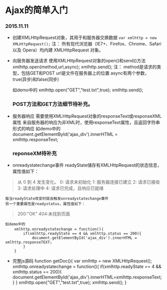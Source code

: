 # Ajax的简单入门
### 2015.11.11

- 创建XMLHttpRequest对象，其用于和服务器交换数据
	`var xmlhttp = new XMLHttpRequest();`
	注：
	所有现代浏览器（IE7+、Firefox、Chrome、Safari 以及 Opera）均内建 XMLHttpRequest 对象。

- 向服务器发送请求
	使用XMLHttpRequest对象的open()和send()方法
		xmlhttp.open(method,url,async);
		xmlhttp.send();
	注：
	method是请求的类型，包括GET和POST
	url是文件在服务器上的位置
	async有两个参数，true(异步)和false(同步)
	
	如demo中的
		xmlhttp.open("GET","test.txt",true);
		xmlhttp.send();

	### POST方法和GET方法细节待补充。

- 服务器响应
	需要使用XMLHttpRequest对象的responseText或responseXML属性
	来自服务器的响应为非XML时，使用responseText属性，且返回字符串形式的响应
	如demo中的
		document.getElementById('ajax_div').innerHTML = xmlhttp.responseText;
	### reponseXM待补充
- onreadystatechange事件
	readyState储存有XMLHttpRequest的状态信息，属性值如下：
> 从 0 到 4 发生变化。
> 0: 请求未初始化
> 1: 服务器连接已建立
> 2: 请求已接收
> 3: 请求处理中
> 4: 请求已完成，且响应已就绪

	每当readyState改变时就会触发onreadystatechange事件
	另一个重要属性是readystatus，属性值如下：
> 200:"OK"
> 404:未找到页面

	如demo中的
		xmlhttp.onreadystatechange = function()｛
			if(xmlhttp.readyState == 4 && xmlhttp.status == 200){
				document.getElementById('ajax_div').innerHTML = xmlhttp.responseTEXT;
			}		
		}

- 完整js源码
			function getDoc(){
			var xmlhttp = new XMLHttpRequest();
			xmlhttp.onreadystatechange = function(){
				if(xmlhttp.readyState == 4 && xmlhttp.status == 200){
					document.getElementById('ajax_div').innerHTML=xmlhttp.responseText;
				}
			}
            xmlhttp.open("GET","test.txt",true);
			xmlhttp.send();
			}